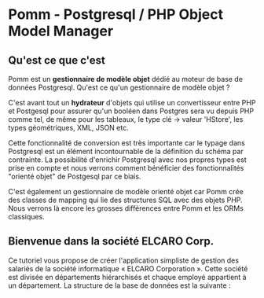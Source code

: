 Pomm - Postgresql / PHP Object Model Manager
============================================

Qu'est ce que c'est
-------------------

Pomm est un **gestionnaire de modèle objet** dédié au moteur de base de données Postgresql. Qu'est ce qu'un gestionnaire de modèle objet ?

C'est avant tout un **hydrateur** d'objets qui utilise un convertisseur entre PHP et Postgesql pour assurer qu'un booléen dans Postgres sera vu depuis PHP comme tel, de même pour les tableaux, le type clé -> valeur 'HStore', les types géométriques, XML, JSON etc.

Cette fonctionnalité de conversion est très importante car le typage dans Postgresql est un élément incontournable de la définition du schéma par contrainte. La possibilité d'enrichir Postgresql avec nos propres types est prise en compte et nous verrons comment bénéficier des fonctionnalités "orienté objet" de Postgesql par ce biais.

C'est également un gestionnaire de modèle orienté objet car Pomm crée des classes de mapping qui lie des structures SQL avec des objets PHP. Nous verrons là encore les grosses différences entre Pomm et les ORMs classiques.

Bienvenue dans la société ELCARO Corp.
--------------------------------------

Ce tutoriel vous propose de créer l'application simpliste de gestion des salariés de la société informatique « ELCARO Corporation ». Cette société est divisée en départements hiérarchisés et chaque employé appartient à un département. La structure de la base de données est la suivante :


